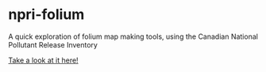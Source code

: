 # npri-folium
A quick exploration of folium map making tools, using the Canadian National Pollutant Release Inventory

[Take a look at it here!](http://nbviewer.jupyter.org/github/leblancfg/npri-folium/blob/master/npri-folium.ipynb)
